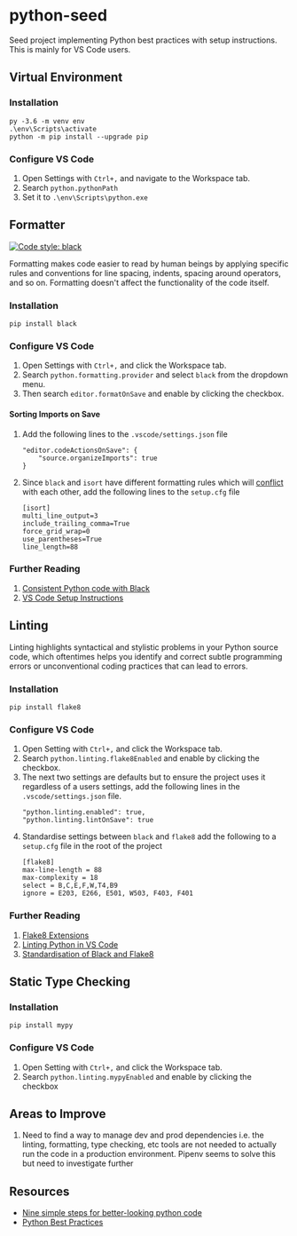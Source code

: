 # python-seed

Seed project implementing Python best practices with setup instructions. This is mainly for VS Code users.

## Virtual Environment

### Installation
```
py -3.6 -m venv env
.\env\Scripts\activate
python -m pip install --upgrade pip
```

### Configure VS Code

1. Open Settings with `Ctrl+,` and navigate to the Workspace tab.
2. Search `python.pythonPath`
3. Set it to `.\env\Scripts\python.exe`

## Formatter

[![Code style: black](https://img.shields.io/badge/code%20style-black-000000.svg)](https://github.com/psf/black)

Formatting makes code easier to read by human beings by applying specific rules and conventions for line spacing, indents, spacing around operators, and so on. Formatting doesn't affect the functionality of the code itself.

### Installation

```
pip install black
```

### Configure VS Code

1. Open Settings with `Ctrl+,` and click the Workspace tab.
2. Search `python.formatting.provider` and select `black` from the dropdown menu.
3. Then search `editor.formatOnSave` and enable by clicking the checkbox.

#### Sorting Imports on Save

1. Add the following lines to the `.vscode/settings.json` file
    ```
    "editor.codeActionsOnSave": {
        "source.organizeImports": true
    }
    ```
2. Since `black` and `isort` have different formatting rules which will [conflict](https://sourcery.ai/blog/python-best-practices/) with each other, add the following lines to the `setup.cfg` file
    ```
    [isort]
    multi_line_output=3
    include_trailing_comma=True
    force_grid_wrap=0
    use_parentheses=True
    line_length=88
    ```

### Further Reading
1. [Consistent Python code with Black](https://www.mattlayman.com/blog/2018/python-code-black/)
2. [VS Code Setup Instructions](https://code.visualstudio.com/docs/python/editing#_formatting)

## Linting
Linting highlights syntactical and stylistic problems in your Python source code, which oftentimes helps you identify and correct subtle programming errors or unconventional coding practices that can lead to errors.

### Installation

```
pip install flake8
```

### Configure VS Code

1. Open Setting with `Ctrl+,` and click the Workspace tab.
2. Search `python.linting.flake8Enabled` and enable by clicking the checkbox.
3. The next two settings are defaults but to ensure the project uses it regardless of a users settings, add the following lines in the `.vscode/settings.json` file.
    ```
    "python.linting.enabled": true,
    "python.linting.lintOnSave": true
    ```
4. Standardise settings between `black` and `flake8` add the following to a `setup.cfg` file in the root of the project
    ```
    [flake8]
    max-line-length = 88
    max-complexity = 18
    select = B,C,E,F,W,T4,B9
    ignore = E203, E266, E501, W503, F403, F401
    ```

### Further Reading

1. [Flake8 Extensions](https://github.com/DmytroLitvinov/awesome-flake8-extensions)
2. [Linting Python in VS Code](https://code.visualstudio.com/docs/python/linting)
3. [Standardisation of Black and Flake8](https://medium.com/staqu-dev-logs/keeping-python-code-clean-with-pre-commit-hooks-black-flake8-and-isort-cac8b01e0ea1)

## Static Type Checking

### Installation
```
pip install mypy
```

### Configure VS Code

1. Open Setting with `Ctrl+,` and click the Workspace tab.
2. Search `python.linting.mypyEnabled` and enable by clicking the checkbox

## Areas to Improve

1. Need to find a way to manage dev and prod dependencies i.e. the linting, formatting, type checking, etc tools are not needed to actually run the code in a production environment. Pipenv seems to solve this but need to investigate further

## Resources

* [Nine simple steps for better-looking python code](https://towardsdatascience.com/nine-simple-steps-for-better-looking-python-code-87e5d9d3b1cf)
* [Python Best Practices](https://sourcery.ai/blog/python-best-practices/)